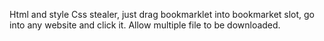 Html and style Css stealer, just drag bookmarklet into bookmarket slot, go into any website and click it. Allow multiple file to be downloaded. 
